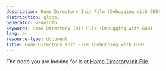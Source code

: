 ```yaml
---
description: Home Directory Init File (Debugging with GDB)
distribution: global
Generator: makeinfo
keywords: Home Directory Init File (Debugging with GDB)
lang: en
resource-type: document
title: Home Directory Init File (Debugging with GDB)
---
```

The node you are looking for is at [Home Directory Init File](Initialization-Files.html#Home-Directory-Init-File).
